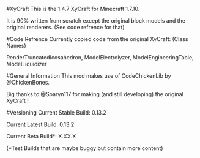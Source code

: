 #XyCraft 
This is the 1.4.7 XyCraft for Minecraft 1.7.10. 

It is 90% written from scratch except the original block models and
the original renderers. (See code refrence for that)

#Code Refrence
Currently copied code from the original XyCraft: (Class Names)

RenderTruncatedIcosahedron, ModelElectrolyzer, ModelEngineeringTable, ModelLiquidizer

#General Information
This mod makes use of CodeChickenLib by @ChickenBones.

Big thanks to @Soaryn117 for making (and still developing) the original XyCraft !

#Versioning
Current Stable Build: 0.13.2

Current Latest Build: 0.13.2

Current Beta Build*: X.XX.X

(*Test Builds that are maybe buggy but contain more content)

